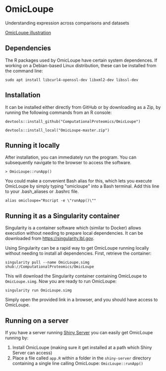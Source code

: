 # OmicLoupe

Understanding expression across comparisons and datasets

[OmicLoupe illustration](man/figures/overview_visualization.png)

## Dependencies

The R packages used by OmicLoupe have certain system dependences. If working on a Debian-based Linux distribution, these can be installed from the command line:

```
sudo apt install libcurl4-openssl-dev libxml2-dev libssl-dev
```

## Installation

It can be installed either directly from GitHub or by downloading as a Zip, by running the following commands from an R console:

```{r}
devtools::install_github("ComputationalProteomics/OmicLoupe")
```

```{r}
devtools::install_local("OmicLoupe-master.zip")
```

## Running it locally

After installation, you can immediately run the program.
You can subsequently navigate to the browser to access the software.

```{r}
> OmicLoupe::runApp()
```

You could make a convenient Bash alias for this, which lets you execute OmicLoupe by simply typing "omicloupe" into a Bash terminal.
Add this line to your .bash_aliases or .bashrc file.

```{r}
alias omicloupe="Rscript -e \"runApp()\""
```

## Running it as a Singularity container

Singularity is a container software which (similar to Docker) allows execution without needing to prepare local dependencies. It can be downloaded from https://singularity.lbl.gov.

Using Singularity can be a rapid way to get OmicLoupe running locally without needing to install all dependencies. First, retrieve the container:

```{bash}
singularity pull --name OmicLoupe.simg shub://ComputationalProteomics/OmicLoupe
```

This will download the Singularity container containing OmicLoupe to `OmicLoupe.simg`. Now you are ready to run OmicLoupe:

```{bash}
singularity run OmicLoupe.simg
```

Simply open the provided link in a browser, and you should have access to OmicLoupe.

## Running on a server

If you have a server running [Shiny Server](https://rstudio.com/products/shiny/shiny-server/) you can easily get OmicLoupe running by:

1. Install OmicLoupe (making sure it get installed at a path which Shiny Server can access)
2. Place a file called `app.R` within a folder in the `shiny-server` directory containing a single line calling OmicLoupe: `OmicLoupe::runApp()`
